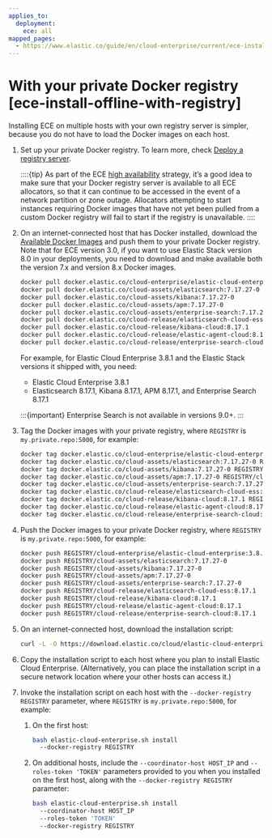 ```yaml
---
applies_to:
  deployment:
    ece: all
mapped_pages:
  - https://www.elastic.co/guide/en/cloud-enterprise/current/ece-install-offline-with-registry.html
---
```


# With your private Docker registry [ece-install-offline-with-registry]

Installing ECE on multiple hosts with your own registry server is simpler, because you do not have to load the Docker images on each host.

1. Set up your private Docker registry. To learn more, check [Deploy a registry server](https://docs.docker.com/registry/deploying/).

    ::::{tip} 
    As part of the ECE [high availability](ece-ha.md) strategy, it’s a good idea to make sure that your Docker registry server is available to all ECE allocators, so that it can continue to be accessed in the event of a network partition or zone outage. Allocators attempting to start instances requiring Docker images that have not yet been pulled from a custom Docker registry will fail to start if the registry is unavailable.
    ::::

2. On an internet-connected host that has Docker installed, download the [Available Docker Images](ece-install-offline-images.md) and push them to your private Docker registry. Note that for ECE version 3.0, if you want to use Elastic Stack version 8.0 in your deployments, you need to download and make available both the version 7.x and version 8.x Docker images.

    ```sh
    docker pull docker.elastic.co/cloud-enterprise/elastic-cloud-enterprise:3.8.1
    docker pull docker.elastic.co/cloud-assets/elasticsearch:7.17.27-0
    docker pull docker.elastic.co/cloud-assets/kibana:7.17.27-0
    docker pull docker.elastic.co/cloud-assets/apm:7.17.27-0
    docker pull docker.elastic.co/cloud-assets/enterprise-search:7.17.27-0
    docker pull docker.elastic.co/cloud-release/elasticsearch-cloud-ess:8.17.1
    docker pull docker.elastic.co/cloud-release/kibana-cloud:8.17.1
    docker pull docker.elastic.co/cloud-release/elastic-agent-cloud:8.17.1
    docker pull docker.elastic.co/cloud-release/enterprise-search-cloud:8.17.1
    ```

    For example, for Elastic Cloud Enterprise 3.8.1 and the Elastic Stack versions it shipped with, you need:

    * Elastic Cloud Enterprise 3.8.1
    * Elasticsearch 8.17.1, Kibana 8.17.1, APM 8.17.1, and Enterprise Search 8.17.1

    :::{important}
       Enterprise Search is not available in versions 9.0+.
    :::

3. Tag the Docker images with your private registry, where `REGISTRY` is `my.private.repo:5000`, for example:

    ```sh
    docker tag docker.elastic.co/cloud-enterprise/elastic-cloud-enterprise:3.8.1 REGISTRY/cloud-enterprise/elastic-cloud-enterprise:3.8.1
    docker tag docker.elastic.co/cloud-assets/elasticsearch:7.17.27-0 REGISTRY/cloud-assets/elasticsearch:7.17.27-0
    docker tag docker.elastic.co/cloud-assets/kibana:7.17.27-0 REGISTRY/cloud-assets/kibana:7.17.27-0
    docker tag docker.elastic.co/cloud-assets/apm:7.17.27-0 REGISTRY/cloud-assets/apm:7.17.27-0
    docker tag docker.elastic.co/cloud-assets/enterprise-search:7.17.27-0 REGISTRY/cloud-assets/enterprise-search:7.17.27-0
    docker tag docker.elastic.co/cloud-release/elasticsearch-cloud-ess:8.17.1 REGISTRY/cloud-release/elasticsearch-cloud-ess:8.17.1
    docker tag docker.elastic.co/cloud-release/kibana-cloud:8.17.1 REGISTRY/cloud-release/kibana-cloud:8.17.1
    docker tag docker.elastic.co/cloud-release/elastic-agent-cloud:8.17.1 REGISTRY/cloud-release/elastic-agent-cloud:8.17.1
    docker tag docker.elastic.co/cloud-release/enterprise-search-cloud:8.17.1 REGISTRY/cloud-release/enterprise-search-cloud:8.17.1
    ```

4. Push the Docker images to your private Docker registry, where `REGISTRY` is `my.private.repo:5000`, for example:

    ```sh
    docker push REGISTRY/cloud-enterprise/elastic-cloud-enterprise:3.8.1
    docker push REGISTRY/cloud-assets/elasticsearch:7.17.27-0
    docker push REGISTRY/cloud-assets/kibana:7.17.27-0
    docker push REGISTRY/cloud-assets/apm:7.17.27-0
    docker push REGISTRY/cloud-assets/enterprise-search:7.17.27-0
    docker push REGISTRY/cloud-release/elasticsearch-cloud-ess:8.17.1
    docker push REGISTRY/cloud-release/kibana-cloud:8.17.1
    docker push REGISTRY/cloud-release/elastic-agent-cloud:8.17.1
    docker push REGISTRY/cloud-release/enterprise-search-cloud:8.17.1
    ```

5. On an internet-connected host, download the installation script:

    ```sh
    curl -L -O https://download.elastic.co/cloud/elastic-cloud-enterprise.sh
    ```

6. Copy the installation script to each host where you plan to install Elastic Cloud Enterprise. (Alternatively, you can place the installation script in a secure network location where your other hosts can access it.)
7. Invoke the installation script on each host with the `--docker-registry REGISTRY` parameter, where `REGISTRY` is `my.private.repo:5000`, for example:

    1. On the first host:

        ```sh
        bash elastic-cloud-enterprise.sh install
          --docker-registry REGISTRY
        ```

    2. On additional hosts, include the `--coordinator-host HOST_IP` and `--roles-token 'TOKEN'` parameters provided to you when you installed on the first host, along with the `--docker-registry REGISTRY` parameter:

        ```sh
        bash elastic-cloud-enterprise.sh install
          --coordinator-host HOST_IP
          --roles-token 'TOKEN'
          --docker-registry REGISTRY
        ```


